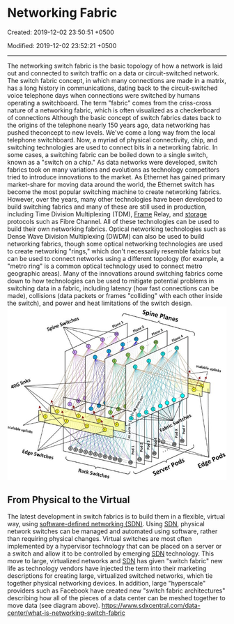 # Networking Fabric

Created: 2019-12-02 23:50:51 +0500

Modified: 2019-12-02 23:52:21 +0500

---

The networking switch fabric is the basic topology of how a network is laid out and connected to switch traffic on a data or circuit-switched network.
The switch fabric concept, in which many connections are made in a matrix, has a long history in communications, dating back to the circuit-switched voice telephone days when connections were switched by humans operating a switchboard. The term "fabric" comes from the criss-cross nature of a networking fabric, which is often visualized as a checkerboard of connections
Although the basic concept of switch fabrics dates back to the origins of the telephone nearly 150 years ago, data networking has pushed theconcept to new levels. We've come a long way from the local telephone switchboard. Now, a myriad of physical connectivity, chip, and switching technologies are used to connect bits in a networking fabric. In some cases, a switching fabric can be boiled down to a single switch, known as a "switch on a chip."
As data networks were developed, switch fabrics took on many variations and evolutions as technology competitors tried to introduce innovations to the market. As Ethernet has gained primary market-share for moving data around the world, the Ethernet switch has become the most popular switching machine to create networking fabrics. However, over the years, many other technologies have been developed to build switching fabrics and many of these are still used in production, including Time Division Multiplexing (TDM), [Frame](https://www.sdxcentral.com/listings/frame/) Relay, and [storage](https://www.sdxcentral.com/data-center/storage/) protocols such as Fibre Channel. All of these technologies can be used to build their own networking fabrics. Optical networking technologies such as Dense Wave Division Multiplexing (DWDM) can also be used to build networking fabrics, though some optical networking technologies are used to create networking "rings," which don't necessarily resemble fabrics but can be used to connect networks using a different topology (for example, a "metro ring" is a common optical technology used to connect metro geographic areas).
Many of the innovations around switching fabrics come down to how technologies can be used to mitigate potential problems in switching data in a fabric, including latency (how fast connections can be made), collisions (data packets or frames "colliding" with each other inside the switch), and power and heat limitations of the switch design.
![image](media/Networking-Fabric-image1.jpg)

## From Physical to the Virtual

The latest development in switch fabrics is to build them in a flexible, virtual way, using [software-defined networking (SDN)](https://www.sdxcentral.com/networking/sdn/). Using [SDN](https://www.sdxcentral.com/networking/sdn/definitions/what-the-definition-of-software-defined-networking-sdn/), physical network switches can be managed and automated using software, rather than requiring physical changes. Virtual switches are most often implemented by a hypervisor technology that can be placed on a server or a switch and allow it to be controlled by emerging [SDN](https://www.sdxcentral.com/networking/sdn/definitions/what-is-software-defined-compute/) technology.
This move to large, virtualized networks and [SDN](https://www.sdxcentral.com/networking/sdn/definitions/why-sdn-software-defined-networking-or-nfv-network-functions-virtualization-now/) has given "switch fabric" new life as technology vendors have injected the term into their marketing descriptions for creating large, virtualized switched networks, which tie together physical networking devices. In addition, large "hyperscale" providers such as Facebook have created new "switch fabric architectures" describing how all of the pieces of a data center can be meshed together to move data (see diagram above).
<https://www.sdxcentral.com/data-center/what-is-networking-switch-fabric>
